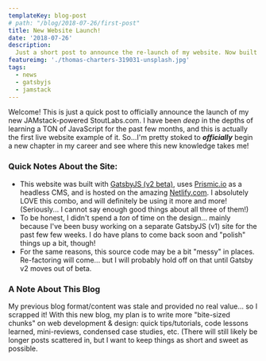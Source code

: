 ```yaml
---
templateKey: blog-post
# path: "/blog/2018-07-26/first-post"
title: New Website Launch!
date: '2018-07-26'
description:
  Just a short post to announce the re-launch of my website. Now built with a tasty GatsbyJS and Prismic flavored JAMstack!
featureimg: './thomas-charters-319031-unsplash.jpg'
tags:
  - news
  - gatsbyjs
  - jamstack
---
```


Welcome! This is just a quick post to officially announce the launch of my new JAMstack-powered StoutLabs.com. I have been _deep_ in the depths of learning a TON of JavaScript for the past few months, and this is actually the first live website example of it. So...I'm pretty stoked to **_officially_** begin a new chapter in my career and see where this new knowledge takes me!

### Quick Notes About the Site:

- This website was built with [GatsbyJS (v2 beta)](http://www.gatsbyjs.org), uses [Prismic.io](http://www.prismic.io) as a headless CMS, and is hosted on the amazing [Netlify.com](http://www.netlify.com). I absolutely LOVE this combo, and will definitely be using it more and more! (Seriously... I cannot say enough good things about all three of them!)
- To be honest, I didn't spend a _ton_ of time on the design... mainly because I've been busy working on a separate GatsbyJS (v1) site for the past few few weeks. I do have plans to come back soon and "polish" things up a bit, though!
- For the same reasons, this source code may be a bit "messy" in places. Re-factoring will come... but I will probably hold off on that until Gatsby v2 moves out of beta.

### A Note About This Blog

My previous blog format/content was stale and provided no real value... so I scrapped it! With this new blog, my plan is to write more "bite-sized chunks" on web development & design: quick tips/tutorials, code lessons learned, mini-reviews, condensed case studies, etc. (There will still likely be longer posts scattered in, but I want to keep things as short and sweet as possible.
